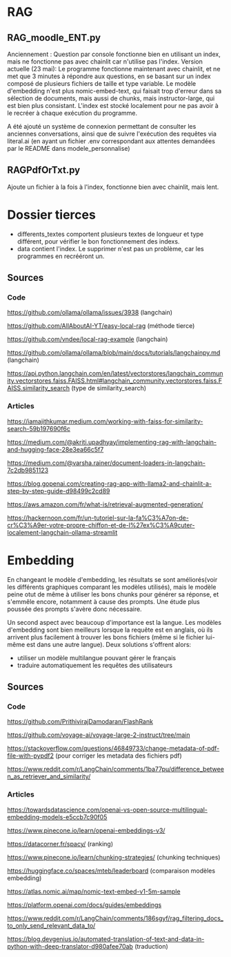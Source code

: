 # RAG

## RAG_moodle_ENT.py

Anciennement : Question par console fonctionne bien en utilisant un index, mais ne fonctionne pas avec chainlit car n'utilise pas l'index.
Version actuelle (23 mai): Le programme fonctionne maintenant avec chainlit, et ne met que 3 minutes à répondre aux questions, en se basant sur un index composé de plusieurs fichiers de taille et type variable. Le modèle d'embedding n'est plus nomic-embed-text, qui faisait trop d'erreur dans sa sélection de documents, mais aussi de chunks, mais instructor-large, qui est bien plus consistant. L'index est stocké localement pour ne pas avoir à le recréer à chaque exécution du programme.

A été ajouté un système de connexion permettant de consulter les anciennes conversations, ainsi que de suivre l'exécution des requêtes via literal.ai (en ayant un fichier .env correspondant aux attentes demandées par le README dans modele_personnalise)

## RAGPdfOrTxt.py

Ajoute un fichier à la fois à l'index, fonctionne bien avec chainlit, mais lent.

# Dossier tierces

- differents_textes comportent plusieurs textes de longueur et type différent, pour vérifier le bon fonctionnement des indexs.
- data contient l'index. Le supprimer n'est pas un problème, car les programmes en recrééront un.

## Sources

### Code 

https://github.com/ollama/ollama/issues/3938 (langchain)

https://github.com/AllAboutAI-YT/easy-local-rag (méthode tierce)

https://github.com/vndee/local-rag-example (langchain)

https://github.com/ollama/ollama/blob/main/docs/tutorials/langchainpy.md (langchain)

https://api.python.langchain.com/en/latest/vectorstores/langchain_community.vectorstores.faiss.FAISS.html#langchain_community.vectorstores.faiss.FAISS.similarity_search 
(type de similarity_search)

### Articles

https://iamajithkumar.medium.com/working-with-faiss-for-similarity-search-59b197690f6c

https://medium.com/@akriti.upadhyay/implementing-rag-with-langchain-and-hugging-face-28e3ea66c5f7

https://medium.com/@varsha.rainer/document-loaders-in-langchain-7c2db9851123

https://blog.gopenai.com/creating-rag-app-with-llama2-and-chainlit-a-step-by-step-guide-d98499c2cd89

https://aws.amazon.com/fr/what-is/retrieval-augmented-generation/

https://hackernoon.com/fr/un-tutoriel-sur-la-fa%C3%A7on-de-cr%C3%A9er-votre-propre-chiffon-et-de-l%27ex%C3%A9cuter-localement-langchain-ollama-streamlit

# Embedding

En changeant le modèle d'embedding, les résultats se sont améliorés(voir les différents graphiques comparant les modèles utilisés), mais le modèle peine otut de même à utiliser les bons chunks pour générer sa réponse, et s'emmêle encore, notamment à cause des prompts. Une étude plus poussée des prompts s'avère donc nécessaire.

Un second aspect avec beaucoup d'importance est la langue. Les modèles d'embedding sont bien meilleurs lorsque la requête est en anglais, où ils arrivent plus facilement à trouver les bons fichiers (même si le fichier lui-même est dans une autre langue). Deux solutions s'offrent alors:
- utiliser un modèle multilangue pouvant gérer le français
- traduire automatiquement les requêtes des utilisateurs

## Sources

### Code 

https://github.com/PrithivirajDamodaran/FlashRank

https://github.com/voyage-ai/voyage-large-2-instruct/tree/main

https://stackoverflow.com/questions/46849733/change-metadata-of-pdf-file-with-pypdf2 (pour corriger les metadata des fichiers pdf)

https://www.reddit.com/r/LangChain/comments/1ba77pu/difference_between_as_retriever_and_similarity/

### Articles 

https://towardsdatascience.com/openai-vs-open-source-multilingual-embedding-models-e5ccb7c90f05

https://www.pinecone.io/learn/openai-embeddings-v3/

https://datacorner.fr/spacy/ (ranking)

https://www.pinecone.io/learn/chunking-strategies/ (chunking techniques)

https://huggingface.co/spaces/mteb/leaderboard (comparaison modèles embedding)

https://atlas.nomic.ai/map/nomic-text-embed-v1-5m-sample

https://platform.openai.com/docs/guides/embeddings

https://www.reddit.com/r/LangChain/comments/186sgyf/rag_filtering_docs_to_only_send_relevant_data_to/

https://blog.devgenius.io/automated-translation-of-text-and-data-in-python-with-deep-translator-d980afee70ab (traduction)

